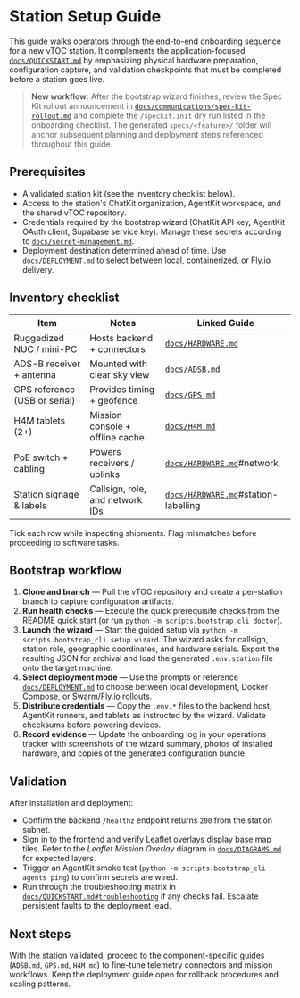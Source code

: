 # Station Setup Guide

This guide walks operators through the end-to-end onboarding sequence for a new vTOC station. It complements the
application-focused [`docs/QUICKSTART.md`](QUICKSTART.md) by emphasizing physical hardware preparation, configuration
capture, and validation checkpoints that must be completed before a station goes live.

> **New workflow:** After the bootstrap wizard finishes, review the Spec Kit rollout announcement in
> [`docs/communications/spec-kit-rollout.md`](communications/spec-kit-rollout.md) and complete the `/speckit.init` dry run
> listed in the onboarding checklist. The generated `specs/<feature>/` folder will anchor subsequent planning and deployment
> steps referenced throughout this guide.

## Prerequisites

* A validated station kit (see the inventory checklist below).
* Access to the station's ChatKit organization, AgentKit workspace, and the shared vTOC repository.
* Credentials required by the bootstrap wizard (ChatKit API key, AgentKit OAuth client, Supabase service key). Manage
  these secrets according to [`docs/secret-management.md`](secret-management.md).
* Deployment destination determined ahead of time. Use [`docs/DEPLOYMENT.md`](DEPLOYMENT.md) to select between local,
  containerized, or Fly.io delivery.

## Inventory checklist

| Item | Notes | Linked Guide |
| --- | --- | --- |
| Ruggedized NUC / mini-PC | Hosts backend + connectors | [`docs/HARDWARE.md`](HARDWARE.md) |
| ADS-B receiver + antenna | Mounted with clear sky view | [`docs/ADSB.md`](ADSB.md) |
| GPS reference (USB or serial) | Provides timing + geofence | [`docs/GPS.md`](GPS.md) |
| H4M tablets (2+) | Mission console + offline cache | [`docs/H4M.md`](H4M.md) |
| PoE switch + cabling | Powers receivers / uplinks | [`docs/HARDWARE.md`](HARDWARE.md)#network |
| Station signage & labels | Callsign, role, and network IDs | [`docs/HARDWARE.md`](HARDWARE.md)#station-labelling |

Tick each row while inspecting shipments. Flag mismatches before proceeding to software tasks.

## Bootstrap workflow

1. **Clone and branch** — Pull the vTOC repository and create a per-station branch to capture configuration artifacts.
2. **Run health checks** — Execute the quick prerequisite checks from the README quick start (or run
   `python -m scripts.bootstrap_cli doctor`).
3. **Launch the wizard** — Start the guided setup via `python -m scripts.bootstrap_cli setup wizard`. The wizard asks for
   callsign, station role, geographic coordinates, and hardware serials. Export the resulting JSON for archival and load
   the generated `.env.station` file onto the target machine.
4. **Select deployment mode** — Use the prompts or reference [`docs/DEPLOYMENT.md`](DEPLOYMENT.md) to choose between
   local development, Docker Compose, or Swarm/Fly.io rollouts.
5. **Distribute credentials** — Copy the `.env.*` files to the backend host, AgentKit runners, and tablets as instructed
   by the wizard. Validate checksums before powering devices.
6. **Record evidence** — Update the onboarding log in your operations tracker with screenshots of the wizard summary,
   photos of installed hardware, and copies of the generated configuration bundle.

## Validation

After installation and deployment:

* Confirm the backend `/healthz` endpoint returns `200` from the station subnet.
* Sign in to the frontend and verify Leaflet overlays display base map tiles. Refer to the *Leaflet Mission Overlay*
  diagram in [`docs/DIAGRAMS.md`](DIAGRAMS.md#leaflet-mission-overlay) for expected layers.
* Trigger an AgentKit smoke test (`python -m scripts.bootstrap_cli agents ping`) to confirm secrets are wired.
* Run through the troubleshooting matrix in [`docs/QUICKSTART.md#troubleshooting`](QUICKSTART.md#troubleshooting) if any
  checks fail. Escalate persistent faults to the deployment lead.

## Next steps

With the station validated, proceed to the component-specific guides (`ADSB.md`, `GPS.md`, `H4M.md`) to fine-tune telemetry
connectors and mission workflows. Keep the deployment guide open for rollback procedures and scaling patterns.
